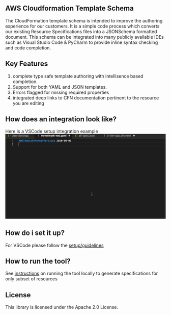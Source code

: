 ## AWS Cloudformation Template Schema

The CloudFormation template schema is intended to improve the authoring experience for our customers. 
It is a simple code process which converts our existing Resource Specifications files into a 
JSONSchema formatted document. This schema can be integrated into many publicly available IDEs 
such as Visual Studio Code & PyCharm to provide inline syntax checking and code completion.

## Key Features 

1. complete type safe template authoring with intellisence based completion.
1. Support for both YAML and JSON templates.
1. Errors flagged for missing required properties 
1. integrated deep links to CFN documentation pertinent to the resource you are editing

## How does an integration look like?

Here is a VSCode setup integration example
![VSCode](docs/images/VSCode.gif)

## How do i set it up?

For VSCode please follow the [setup/guidelines](docs/vscode/instructions.md)

## How to run the tool?

See [instructions](docs/tool/instructions.md) on running the tool locally to generate specifications for only subset of resources 

## License

This library is licensed under the Apache 2.0 License. 
